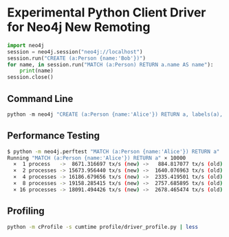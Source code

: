 # Experimental Python Client Driver for Neo4j New Remoting

```python
import neo4j
session = neo4j.session("neo4j://localhost")
session.run("CREATE (a:Person {name:'Bob'})")
for name, in session.run("MATCH (a:Person) RETURN a.name AS name"):
    print(name)
session.close()
```


## Command Line

```python
python -m neo4j "CREATE (a:Person {name:'Alice'}) RETURN a, labels(a), a.name"
```


## Performance Testing

```bash
$ python -m neo4j.perftest "MATCH (a:Person {name:'Alice'}) RETURN a"
Running "MATCH (a:Person {name:'Alice'}) RETURN a" × 10000
  ×  1 process   ->  8671.316697 tx/s (new) ->   884.817077 tx/s (old)
  ×  2 processes -> 15673.956440 tx/s (new) ->  1640.076963 tx/s (old)
  ×  4 processes -> 16186.679656 tx/s (new) ->  2335.419501 tx/s (old)
  ×  8 processes -> 19158.285415 tx/s (new) ->  2757.685895 tx/s (old)
  × 16 processes -> 18091.494426 tx/s (new) ->  2678.465474 tx/s (old)
```


## Profiling

```bash
python -m cProfile -s cumtime profile/driver_profile.py | less
```

